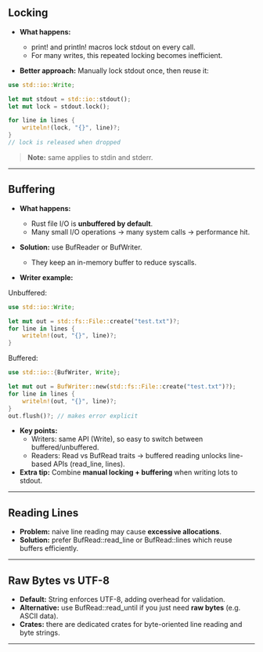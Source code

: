 
## **Locking**

- **What happens:**
    - print! and println! macros lock stdout on every call.
    - For many writes, this repeated locking becomes inefficient.
    
- **Better approach:**
    Manually lock stdout once, then reuse it:

```rust
use std::io::Write;

let mut stdout = std::io::stdout();
let mut lock = stdout.lock();

for line in lines {
    writeln!(lock, "{}", line)?;
}
// lock is released when dropped
```

> **Note:** same applies to stdin and stderr.

---

## **Buffering**

- **What happens:**
    - Rust file I/O is **unbuffered by default**.
    - Many small I/O operations → many system calls → performance hit.
- **Solution:** use BufReader or BufWriter.
    - They keep an in-memory buffer to reduce syscalls.
    
- **Writer example:**
    
Unbuffered:

```rust
use std::io::Write;

let mut out = std::fs::File::create("test.txt")?;
for line in lines {
    writeln!(out, "{}", line)?;
}
```

Buffered:

```rust
use std::io::{BufWriter, Write};

let mut out = BufWriter::new(std::fs::File::create("test.txt")?);
for line in lines {
    writeln!(out, "{}", line)?;
}
out.flush()?; // makes error explicit
```

- **Key points:**
    - Writers: same API (Write), so easy to switch between buffered/unbuffered.
    - Readers: Read vs BufRead traits → buffered reading unlocks line-based APIs (read_line, lines).
- **Extra tip:** Combine **manual locking + buffering** when writing lots to stdout.

---
## **Reading Lines**

- **Problem:** naive line reading may cause **excessive allocations**.
- **Solution:** prefer BufRead::read_line or BufRead::lines which reuse buffers efficiently.

---
## **Raw Bytes vs UTF-8**

- **Default:** String enforces UTF-8, adding overhead for validation.
- **Alternative:** use BufRead::read_until if you just need **raw bytes** (e.g. ASCII data).
- **Crates:** there are dedicated crates for byte-oriented line reading and byte strings.

---